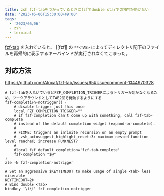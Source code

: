 ```yaml
---
title: zsh fzf-tabをつかっているときにfzfでdouble starでの補完が効かない
date: '2023-05-06T15:30:00+09:00'
tags:
  - '2023/05/06'
  - zsh
  - terminal
---
```


[fzf-tab](https://github.com/Aloxaf/fzf-tab) を入れていると、 [[fzf]] の `**<TAB>` によってディレクトリ配下のファイルを再帰的に表示するキーバインドが実行されなくてこまった。



## 対応方法

https://github.com/Aloxaf/fzf-tab/issues/65#issuecomment-1344970328

```shell
# fzf-tabを入れいているとFZF_COMPLETION_TRIGGERによるトリガーが効かなくなるため、ワークアラウンドとしてTAB2回で発動するようにする
fzf-completion-notrigger() {
    # disable trigger just this once
    local FZF_COMPLETION_TRIGGER=""
    # if fzf-completion can't come up with something, call fzf-tab-complete
    # instead of the default completion widget (expand-or-complete).
    #
    # FIXME: triggers an infinite recursion on an empty prompt
    # _zsh_autosuggest_highlight_reset:3: maximum nested function level reached; increase FUNCNEST?
    #
    #local fzf_default_completion='fzf-tab-complete'
    fzf-completion "$@"
}
zle -N fzf-completion-notrigger

# Set an aggressive $KEYTIMEOUT to make usage of single <Tab> less miserable
KEYTIMEOUT=20
# Bind double <Tab>
bindkey '\t\t' fzf-completion-notrigger
```
 
